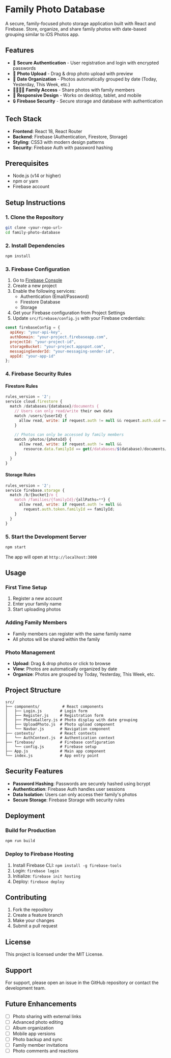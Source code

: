 # Family Photo Database

A secure, family-focused photo storage application built with React and Firebase. Store, organize, and share family photos with date-based grouping similar to iOS Photos app.

## Features

- 🔐 **Secure Authentication** - User registration and login with encrypted passwords
- 📸 **Photo Upload** - Drag & drop photo upload with preview
- 📅 **Date Organization** - Photos automatically grouped by date (Today, Yesterday, This Week, etc.)
- 👨‍👩‍👧‍👦 **Family Access** - Share photos with family members
- 📱 **Responsive Design** - Works on desktop, tablet, and mobile
- 🔒 **Firebase Security** - Secure storage and database with authentication

## Tech Stack

- **Frontend**: React 18, React Router
- **Backend**: Firebase (Authentication, Firestore, Storage)
- **Styling**: CSS3 with modern design patterns
- **Security**: Firebase Auth with password hashing

## Prerequisites

- Node.js (v14 or higher)
- npm or yarn
- Firebase account

## Setup Instructions

### 1. Clone the Repository

```bash
git clone <your-repo-url>
cd family-photo-database
```

### 2. Install Dependencies

```bash
npm install
```

### 3. Firebase Configuration

1. Go to [Firebase Console](https://console.firebase.google.com/)
2. Create a new project
3. Enable the following services:
   - Authentication (Email/Password)
   - Firestore Database
   - Storage
4. Get your Firebase configuration from Project Settings
5. Update `src/firebase/config.js` with your Firebase credentials:

```javascript
const firebaseConfig = {
  apiKey: "your-api-key",
  authDomain: "your-project.firebaseapp.com",
  projectId: "your-project-id",
  storageBucket: "your-project.appspot.com",
  messagingSenderId: "your-messaging-sender-id",
  appId: "your-app-id"
};
```

### 4. Firebase Security Rules

#### Firestore Rules
```javascript
rules_version = '2';
service cloud.firestore {
  match /databases/{database}/documents {
    // Users can only read/write their own data
    match /users/{userId} {
      allow read, write: if request.auth != null && request.auth.uid == userId;
    }
    
    // Photos can only be accessed by family members
    match /photos/{photoId} {
      allow read, write: if request.auth != null && 
        resource.data.familyId == get(/databases/$(database)/documents/users/$(request.auth.uid)).data.familyId;
    }
  }
}
```

#### Storage Rules
```javascript
rules_version = '2';
service firebase.storage {
  match /b/{bucket}/o {
    match /families/{familyId}/{allPaths=**} {
      allow read, write: if request.auth != null && 
        request.auth.token.familyId == familyId;
    }
  }
}
```

### 5. Start the Development Server

```bash
npm start
```

The app will open at `http://localhost:3000`

## Usage

### First Time Setup
1. Register a new account
2. Enter your family name
3. Start uploading photos

### Adding Family Members
- Family members can register with the same family name
- All photos will be shared within the family

### Photo Management
- **Upload**: Drag & drop photos or click to browse
- **View**: Photos are automatically organized by date
- **Organize**: Photos are grouped by Today, Yesterday, This Week, etc.

## Project Structure

```
src/
├── components/          # React components
│   ├── Login.js        # Login form
│   ├── Register.js     # Registration form
│   ├── PhotoGallery.js # Photo display with date grouping
│   ├── UploadPhoto.js  # Photo upload component
│   └── Navbar.js       # Navigation component
├── contexts/           # React contexts
│   └── AuthContext.js  # Authentication context
├── firebase/           # Firebase configuration
│   └── config.js       # Firebase setup
├── App.js              # Main app component
└── index.js            # App entry point
```

## Security Features

- **Password Hashing**: Passwords are securely hashed using bcrypt
- **Authentication**: Firebase Auth handles user sessions
- **Data Isolation**: Users can only access their family's photos
- **Secure Storage**: Firebase Storage with security rules

## Deployment

### Build for Production

```bash
npm run build
```

### Deploy to Firebase Hosting

1. Install Firebase CLI: `npm install -g firebase-tools`
2. Login: `firebase login`
3. Initialize: `firebase init hosting`
4. Deploy: `firebase deploy`

## Contributing

1. Fork the repository
2. Create a feature branch
3. Make your changes
4. Submit a pull request

## License

This project is licensed under the MIT License.

## Support

For support, please open an issue in the GitHub repository or contact the development team.

## Future Enhancements

- [ ] Photo sharing with external links
- [ ] Advanced photo editing
- [ ] Album organization
- [ ] Mobile app versions
- [ ] Photo backup and sync
- [ ] Family member invitations
- [ ] Photo comments and reactions
